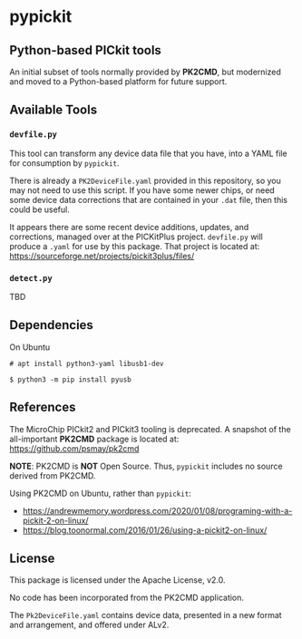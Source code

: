 # pypickit
## Python-based PICkit tools

An initial subset of tools normally provided by **PK2CMD**, but modernized
and moved to a Python-based platform for future support.

## Available Tools

### `devfile.py`

This tool can transform any device data file that you have, into a YAML
file for consumption by `pypickit`.

There is already a `PK2DeviceFile.yaml` provided in this repository,
so you may not need to use this script. If you have some newer chips,
or need some device data corrections that are contained in your `.dat`
file, then this could be useful.

It appears there are some recent device additions, updates, and corrections,
managed over at the PICKitPlus project. `devfile.py` will produce a `.yaml` for
use by this package. That project is located at:
https://sourceforge.net/projects/pickit3plus/files/

### `detect.py`

TBD


## Dependencies

On Ubuntu
```
# apt install python3-yaml libusb1-dev
```
```
$ python3 -m pip install pyusb
```

## References

The MicroChip PICkit2 and PICkit3 tooling is deprecated. A snapshot of the
all-important **PK2CMD** package is located at:
https://github.com/psmay/pk2cmd

**NOTE**: PK2CMD is **NOT** Open Source. Thus, `pypickit`
includes no source derived from PK2CMD.

Using PK2CMD on Ubuntu, rather than `pypickit`:
* https://andrewmemory.wordpress.com/2020/01/08/programing-with-a-pickit-2-on-linux/
* https://blog.toonormal.com/2016/01/26/using-a-pickit2-on-linux/


## License

This package is licensed under the Apache License, v2.0.

No code has been incorporated from the PK2CMD application.

The `Pk2DeviceFile.yaml` contains device data, presented in a new format
and arrangement, and offered under ALv2.



